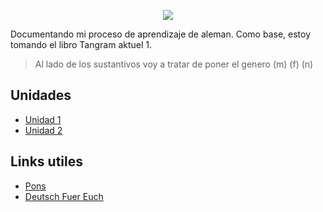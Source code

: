 <p align="center">
<img align="center" src="http://noticias.universia.net.mx/net/images/educacion/a/ap/apr/aprender-aleman.jpg" />
</p>

Documentando mi proceso de aprendizaje de aleman. Como base, estoy tomando el 
libro Tangram aktuel 1.

> Al lado de los sustantivos voy a tratar de poner el genero (m) (f) (n)

## Unidades
* [Unidad 1](./unidad-1.md) 
* [Unidad 2](./unidad-2.md) 

## Links utiles
* [Pons](https://es.pons.com/)
* [Deutsch Fuer Euch](https://www.youtube.com/user/DeutschFuerEuch)
